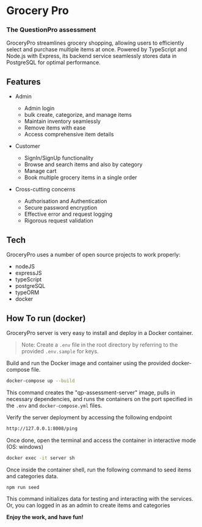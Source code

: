 # Grocery Pro
### The QuestionPro assessment

GroceryPro streamlines grocery shopping, allowing users to efficiently select and purchase multiple items at once. 
Powered by TypeScript and Node.js with Express, its backend service seamlessly stores data in PostgreSQL for optimal performance.

## Features

- Admin
    - Admin login
    - bulk create, categorize, and manage items
    - Maintain inventory seamlessly
    - Remove items with ease
    - Access comprehensive item details


- Customer
    - SignIn/SignUp functionality
    - Browse and search items and also by category
    - Manage cart
    - Book multiple grocery items in a single order


- Cross-cutting concerns
    - Authorisation and Authentication
    - Secure password encryption
    - Effective error and request logging
    - Rigorous request validation


## Tech

GroceryPro uses a number of open source projects to work properly:
- nodeJS
- expressJS
- typeScript
- postgreSQL
- typeORM
- docker


## How To run (docker)

GroceryPro server is very easy to install and deploy in a Docker container.

> Note: Create a `.env` file in the root directory by referring to the provided `.env.sample` for keys.

Build and run the Docker image and container using the provided docker-compose file.

```sh
docker-compose up --build
```

This command creates the "qp-assessment-server" image, pulls in necessary dependencies,
and runs the containers on the port specified in the `.env` and `docker-compose.yml` files.

Verify the server deployment by accessing the following endpoint
```sh
http://127.0.0.1:8008/ping
```



Once done, open the terminal and access the container in interactive mode
(OS: windows)
```sh
docker exec -it server sh
```
Once inside the container shell, run the following command to seed items and categories data. 
```sh
npm run seed
```
This command initializes data for testing and interacting with the services.
Or, you can logged in as an admin to create items and categories


**Enjoy the work, and have fun!**